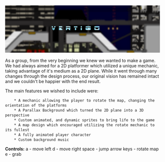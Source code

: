 <p align="center">
  <img src="Assets/Images/Cover.png" width="900"/>
</p>

As a group, from the very beginning we knew we wanted to make a game. We had always aimed for a 2D platformer
which utilized a unique mechanic, taking advantage of it's medium as a 2D plane. While it went through many
changes through the design process, our original vision has remained intact and we couldn't be happier with the 
end result.

The main features we wished to include were:

        * A mechanic allowing the player to rotate the map, changing the orientation of the platforms
        * A Parallax Background which turned the 2D plane into a 3D perspective
        * Custom animated, and dynamic sprites to bring life to the game
        * A map design which encouraged utilizing the rotate mechanic to its fullest
        * A fully animated player character
        * Custom background music
        


**Controls:**
a            -     move left
d            -     move right
space        -     jump
arrow keys   -     rotate map
e            -     grab
